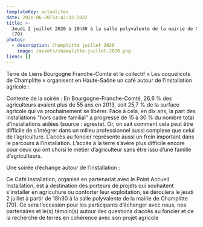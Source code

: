 ```yaml
---
templateKey: actualites
date: 2020-06-20T14:42:32.502Z
title: >-
  Jeudi 2 juillet 2020 à 18h30 à la salle polyvalente de la mairie de Champlitte
  (70)
photos:
  - description: Champlitte juillet 2020
    image: /assets/champlitte-juillet-2020.png
liens: []
---
```

Terre de Liens Bourgogne Franche-Comté et le collectif « Les coquelicots de Champlitte » organisent en Haute-Saône un café autour de l’installation agricole :

Contexte de la soirée :
En Bourgogne-Franche-Comté, 26,6 % des agriculteurs avaient plus de 55 ans en 2013, soit 25,7 % de la surface agricole qui va prochainement se libérer. Face à cela, en dix ans, la part des installations "hors cadre familial" a progressé de 15 à 30 % du nombre total d'installations aidées (source : agreste).
Or, on sait comment cela peut être difficile de s’intégrer dans un milieu professionnel aussi complexe que celui de l’agriculture. L’accès au foncier représente aussi un frein important dans le parcours à l’installation. L’accès à la terre s’avère plus difficile encore pour ceux qui ont choisi le métier d’agriculteur sans être issu d’une famille d’agriculteurs.

Une soirée d’échange autour de l’installation :

Ce Café Installation, organisé en partenariat avec le Point Accueil Installation, est à destination des porteurs de projets qui souhaitent s’installer en agriculture ou conforter leur exploitation, se déroulera le jeudi 2 juillet à partir de 18h30 à la salle polyvalente de la mairie de Champlitte (70).  Ce sera l’occasion pour les participants d’échanger avec nous, nos partenaires et le(s) témoin(s) autour des questions d’accès au foncier et de la recherche de terres en cohérence avec son projet agricole

